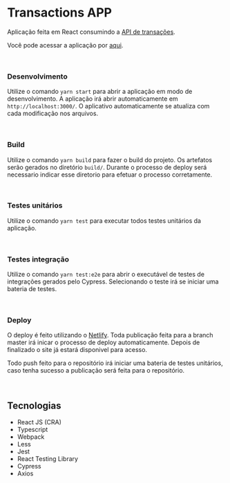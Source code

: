# Transactions APP

Aplicação feita em React consumindo a [API de transações](https://warren-transactions-api.herokuapp.com/api/transactions).

Você pode acessar a aplicação por [aqui](https://transactions-app.netlify.app/).

</br>

### Desenvolvimento

Utilize o comando `yarn start` para abrir a aplicação em modo de desenvolvimento. A aplicação irá abrir automaticamente em `http://localhost:3000/`. O aplicativo automaticamente se atualiza com cada modificação nos arquivos.

</br>

### Build

Utilize o comando `yarn build` para fazer o build do projeto. Os artefatos serão gerados no diretório `build/`. Durante o processo de deploy será necessario indicar esse diretorio para efetuar o processo corretamente.

</br>

### Testes unitários

Utilize o comando `yarn test` para executar todos testes unitários da aplicação.

</br>

### Testes integração

Utilize o comando `yarn test:e2e` para abrir o executável de testes de integrações gerados pelo Cypress. Selecionando o teste irá se iniciar uma bateria de testes.

</br>

### Deploy

O deploy é feito utilizando o [Netlify](https://www.netlify.com/). Toda publicação feita para a branch master irá inicar o processo de deploy automaticamente. Depois de finalizado o site já estará disponivel para acesso.

Todo push feito para o repositório irá iniciar uma bateria de testes unitários, caso tenha sucesso a publicação será feita para o repositório.

</br>

## Tecnologias

- React JS (CRA)
- Typescript
- Webpack
- Less
- Jest
- React Testing Library
- Cypress
- Axios

